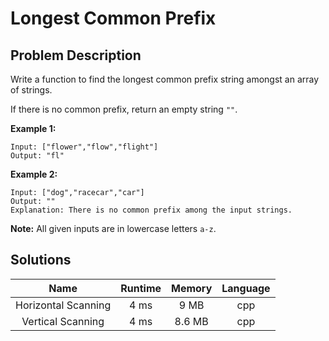 
# Longest Common Prefix

## Problem Description

Write a function to find the longest common prefix string amongst an array of strings.

If there is no common prefix, return an empty string `""`.

**Example 1:**
```
Input: ["flower","flow","flight"]
Output: "fl"
```

**Example 2:**
```
Input: ["dog","racecar","car"]
Output: ""
Explanation: There is no common prefix among the input strings.
```

**Note:**
All given inputs are in lowercase letters `a-z`.

## Solutions
| Name          | Runtime           | Memory  |  Language |
| :-----------: |:-------------:    | :-----: | :-------: |
| Horizontal Scanning  | 4 ms              | 9 MB  |    cpp    |
| Vertical Scanning    | 4 ms              | 8.6 MB  |    cpp    |
